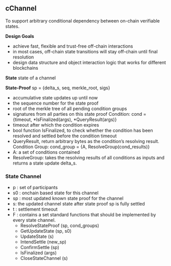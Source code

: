 ## cChannel

To support arbitrary conditional dependency between on-chain verifiable states.

**Design Goals**

* achieve fast, flexible and trust-free off-chain interactions
* in most cases, off-chain state transitions will stay off-chain until final resolution
* design data structure and object interaction logic that works for different blockchains

**State**
state of a channel

**State-Proof**
sp = {delta_s, seq, merkle_root, sigs}

* accumulative state updates up until now
* the sequence number for the state proof
* root of the merkle tree of all pending condition groups
* signatures from all parties on this state proof
Condition: cond = {timeout, \*IsFinalized(args), *QueryResult(args)}
* timeout after which the condition expires
* bool function IsFinalized, to check whether the condition has been resolved and settled before the condition timeout
* QueryResult, return arbitrary bytes as the condition’s resolving result.
Condition Group: cond_group = {A, ResolveGroup(cond_results)}
* A: a set of conditions contained
* ResolveGroup: takes the resolving results of all conditions as inputs and returns a state update delta_s.

### State Channel

* p : set of participants
* s0 : onchain based state for this channel
* sp : most updated known state proof for the channel
* s: the updated channel state after state proof sp is fully settled
* t : settlement timeout
* F : contains a set standard functions that should be implemented by every state channel.
    * ResolveStateProof (sp, cond_groups)
    * GetUpdateState (sp, s0)
    * UpdateState (s)
    * IntendSettle (new_sp)
    * ConfirmSettle (sp)
    * IsFinalized (args)
    * CloseStateChannel (s)

